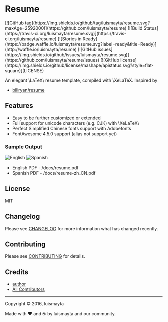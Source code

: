 # Resume

<span class="badges" align="center">
[![GitHub tag](https://img.shields.io/github/tag/luismayta/resume.svg?maxAge=2592000)](https://github.com/luismayta/resume)
[![Build Status](https://travis-ci.org/luismayta/resume.svg)](https://travis-ci.org/luismayta/resume)
[![Stories in Ready](https://badge.waffle.io/luismayta/resume.svg?label=ready&title=Ready)](http://waffle.io/luismayta/resume)
[![GitHub issues](https://img.shields.io/github/issues/luismayta/resume.svg)](https://github.com/luismayta/resume/issues)
[![GitHub license](https://img.shields.io/github/license/mashape/apistatus.svg?style=flat-square)](LICENSE)
</span>


An elegant \LaTeX\ resume template, compiled with \XeLaTeX. Inspired by 

- [billryan/resume](https://github.com/billryan/resume)


## Features

- Easy to be further customized or extended
- Full support for unicode characters (e.g. CJK) with \XeLaTeX\
- Perfect Simplified Chinese fonts support with Adobefonts
- FontAwesome 4.5.0 support (alias not support yet)

### Sample Output

![English](docs/resume.png)
![Spanish](docs/resume-spanish.png)

- English PDF - /docs/resume.pdf
- Spanish PDF - /docs/resume-zh_CN.pdf


## License

MIT

## Changelog

Please see [CHANGELOG](CHANGELOG.md) for more information what has changed recently.

## Contributing

Please see [CONTRIBUTING](CONTRIBUTING.md) for details.

## Credits

- [author][link-author]
- [All Contributors][link-contributors]


---

Copyright © 2016, luismayta

Made with ♥️ and ☕️ by luismayta and our community.

<!-- Other -->

[link-author]: https://github.com/luismayta
[link-contributors]: contributors